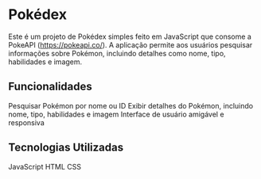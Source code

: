 # Pokédex
Este é um projeto de Pokédex simples feito em JavaScript que consome a PokeAPI (https://pokeapi.co/). A aplicação permite aos usuários pesquisar informações sobre Pokémon, incluindo detalhes como nome, tipo, habilidades e imagem.

## Funcionalidades

Pesquisar Pokémon por nome ou ID
Exibir detalhes do Pokémon, incluindo nome, tipo, habilidades e imagem
Interface de usuário amigável e responsiva

## Tecnologias Utilizadas

JavaScript
HTML
CSS
